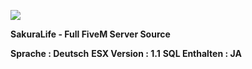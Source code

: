 ![](https://i.imglol.de/Logov4kdfjzlv0.png)

**SakuraLife - Full FiveM Server Source**

**Sprache : Deutsch**
 **ESX Version : 1.1**
**SQL Enthalten : JA**
